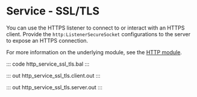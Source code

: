 # Service - SSL/TLS

You can use the HTTPS listener to connect to or interact with an HTTPS client.
Provide the `http:ListenerSecureSocket` configurations to the server to
expose an HTTPS connection.

For more information on the underlying module, 
see the [HTTP module](https://lib.ballerina.io/ballerina/http/latest/).

::: code http_service_ssl_tls.bal :::

::: out http_service_ssl_tls.client.out :::

::: out http_service_ssl_tls.server.out :::